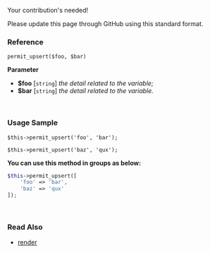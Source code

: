 Your contribution's needed!

Please update this page through GitHub using this standard format.

### Reference
`permit_upsert($foo, $bar)`

**Parameter**
* **$foo** [`string`] *the detail related to the variable;*
* **$bar** [`string`] *the detail related to the variable.*

&nbsp;

### Usage Sample
`$this->permit_upsert('foo', 'bar');`

`$this->permit_upsert('baz', 'qux');`

**You can use this method in groups as below:**
```php
$this->permit_upsert([
    'foo' => 'bar',
    'baz' => 'qux'
]);
```

&nbsp;

### Read Also
* [render](./render)
